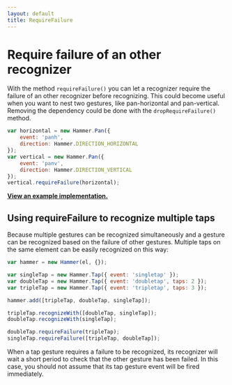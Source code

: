 ```yaml
---
layout: default
title: RequireFailure
---
```


# Require failure of an other recognizer

With the method `requireFailure()` you can let a recognizer require the failure of an other recognizer before recognizing.
This could become useful when you want to nest two gestures, like pan-horizontal and pan-vertical.
Removing the dependency could be done with the `dropRequireFailure()` method.

````js
var horizontal = new Hammer.Pan({
	event: 'panh',
	direction: Hammer.DIRECTION_HORIZONTAL
});
var vertical = new Hammer.Pan({
	event: 'panv',
	direction: Hammer.DIRECTION_VERTICAL
});
vertical.requireFailure(horizontal);
````
**[View an example implementation.]({{site.baseurl}}/dist/tests/manual/nested.html)**

## Using requireFailure to recognize multiple taps

Because multiple gestures can be recognized simultaneously and a
gesture can be recognized based on the failure of other gestures.
Multiple taps on the same element can be easily recognized on this way:

````js
var hammer = new Hammer(el, {});

var singleTap = new Hammer.Tap({ event: 'singletap' });
var doubleTap = new Hammer.Tap({ event: 'doubletap', taps: 2 });
var tripleTap = new Hammer.Tap({ event: 'tripletap', taps: 3 });

hammer.add([tripleTap, doubleTap, singleTap]);

tripleTap.recognizeWith([doubleTap, singleTap]);
doubleTap.recognizeWith(singleTap);

doubleTap.requireFailure(tripleTap);
singleTap.requireFailure([tripleTap, doubleTap]);
````

When a tap gesture requires a failure to be recognized, its
recognizer will wait a short period to check that the other gesture has
been failed. In this case, you should not assume that its tap gesture event
will be fired immediately.
